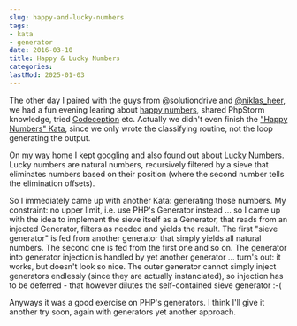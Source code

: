 ```yaml
---
slug: happy-and-lucky-numbers
tags:
- kata
- generator
date: 2016-03-10
title: Happy & Lucky Numbers
categories:
lastMod: 2025-01-03
---
```

The other day I paired with the guys from @solutiondrive and [@niklas_heer](https://twitter.com/niklas_heer), we had a fun evening learing about [happy numbers](https://en.wikipedia.org/wiki/Happy_number), shared PhpStorm knowledge, tried [Codeception](http://codeception.com/) etc. Actually we didn't even finish the ["Happy Numbers" Kata](https://app.box.com/s/4eu8q4799bwjc03lhk5ggzjzs2p5dlcg), since we only wrote the classifying routine, not the loop generating the output.

On my way home I kept googling and also found out about [Lucky Numbers](https://en.wikipedia.org/wiki/Lucky_number). Lucky numbers are natural numbers, recursively filtered by a sieve that eliminates numbers based on their position (where the second number tells the elimination offsets).

So I immediately came up with another Kata: generating those numbers.
My constraint: no upper limit, i.e. use PHP's Generator instead
... so I came up with the idea to implement the sieve itself as a Generator, that reads from an injected Generator, filters as needed and yields the result. The first "sieve generator" is fed from another generator that simply yields all natural numbers. The second one is fed from the first one and so on. The generator into generator injection is handled by yet another generator ... turn's out: it works, but doesn't look so nice.
The outer generator cannot simply inject generators endlessly (since they are actually instanciated), so injection has to be deferred - that however dilutes the self-contained sieve generator :-(

Anyways it was a good exercise on PHP's generators. I think I'll give it another try soon, again with generators yet another approach.
